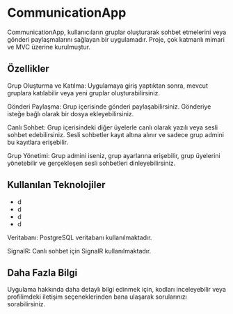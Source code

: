 <h1>CommunicationApp</h1>
<p>CommunicationApp, kullanıcıların gruplar oluşturarak sohbet etmelerini veya gönderi paylaşmalarını sağlayan bir uygulamadır. Proje, çok katmanlı mimari ve MVC üzerine kurulmuştur.</p>

<h2>Özellikler</h2>
<p>Grup Oluşturma ve Katılma: Uygulamaya giriş yaptıktan sonra, mevcut gruplara katılabilir veya yeni gruplar oluşturabilirsiniz.</p>

<p>Gönderi Paylaşma: Grup içerisinde gönderi paylaşabilirsiniz. Gönderiye isteğe bağlı olarak bir dosya ekleyebilirsiniz.</p>

<p>Canlı Sohbet: Grup içerisindeki diğer üyelerle canlı olarak yazılı veya sesli sohbet edebilirsiniz. Sesli sohbetler kayıt altına alınır ve sadece grup admini bu kayıtlara erişebilir.</p>

<p>Grup Yönetimi: Grup admini iseniz, grup ayarlarına erişebilir, grup üyelerini yönetebilir ve gerçekleşen sesli sohbetleri dinleyebilirsiniz.</p>

<h2>Kullanılan Teknolojiler</h2>
<ul>
  <li>d</li>
  <li>d</li>
  <li>d</li>
  <li>d</li>
</ul>
<p>Veritabanı: PostgreSQL veritabanı kullanılmaktadır.</p>
<p>SignalR: Canlı sohbet için SignalR kullanılmaktadır.</p>

<h2>Daha Fazla Bilgi</h2>
<p>Uygulama hakkında daha detaylı bilgi edinmek için, kodları inceleyebilir veya profilimdeki iletişim seçeneklerinden bana ulaşarak sorularınızı sorabilirsiniz.</p>
